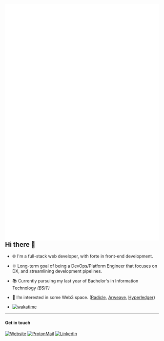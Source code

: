 <img align="right" alt="Jhdcruz's github stats" src="./github-metrics.svg" />

## Hi there :wave:

- 🌐 I'm a full-stack web developer, with forte in front-end development.
- ♾️ Long-term goal of being a DevOps/Platform Engineer that focuses on DX, and streamlining development pipelines.
- 📚 Currently pursuing my last year of Bachelor's in Information Technology _(BSIT)_
- 🌱 I’m interested in some Web3 space. ([Radicle](https://radicle.xyz), [Arweave](https://arweave.org/), [Hyperledger](https://www.hyperledger.org/))

- [![wakatime](https://wakatime.com/badge/user/2537b94e-c04e-4938-8799-d88869388d8f.svg?style=flat-square)](https://wakatime.com/@2537b94e-c04e-4938-8799-d88869388d8f)

<hr />

#### Get in touch

[![Website](https://img.shields.io/badge/-Website-000000?style=for-the-badge&logo=Cloudflare&logoColor=orange)](https://deuz.tech)
[![ProtonMail](https://img.shields.io/badge/-ProtonMail-FFFFFF?style=for-the-badge&logo=ProtonMail&logoColor=blueviolet)](mailto:jhdcrux@protonmail.com)
[![LinkedIn](https://img.shields.io/badge/-LinkedIn-blue?style=for-the-badge&logo=Linkedin&logoColor=white)](https://www.linkedin.com/in/jhdcruz/)

